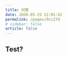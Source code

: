 ```yaml
---
title: 问答
date: 2020-05-25 12:01:52
permalink: /pages/9cc27d
# sidebar: false
article: false
---
```


## Test?
